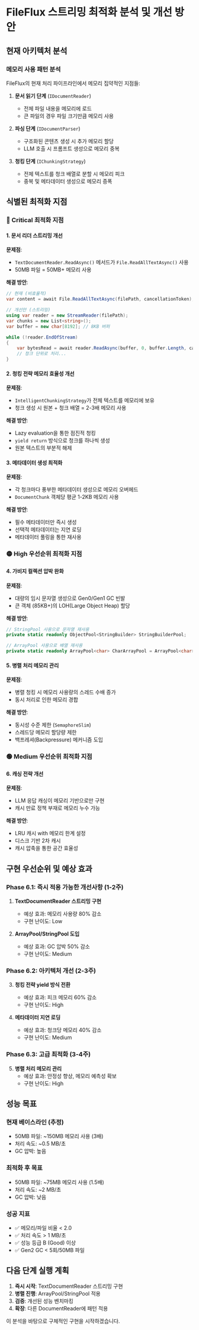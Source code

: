 # FileFlux 스트리밍 최적화 분석 및 개선 방안

## 현재 아키텍처 분석

### 메모리 사용 패턴 분석
FileFlux의 현재 처리 파이프라인에서 메모리 집약적인 지점들:

1. **문서 읽기 단계** (`IDocumentReader`)
   - 전체 파일 내용을 메모리에 로드
   - 큰 파일의 경우 파일 크기만큼 메모리 사용

2. **파싱 단계** (`IDocumentParser`) 
   - 구조화된 콘텐츠 생성 시 추가 메모리 할당
   - LLM 호출 시 프롬프트 생성으로 메모리 중복

3. **청킹 단계** (`IChunkingStrategy`)
   - 전체 텍스트를 청크 배열로 분할 시 메모리 피크
   - 중복 및 메타데이터 생성으로 메모리 증폭

## 식별된 최적화 지점

### 🔴 Critical 최적화 지점

#### 1. 문서 리더 스트리밍 개선
**문제점**: 
- `TextDocumentReader.ReadAsync()` 메서드가 `File.ReadAllTextAsync()` 사용
- 50MB 파일 = 50MB+ 메모리 사용

**해결 방안**:
```csharp
// 현재 (비효율적)
var content = await File.ReadAllTextAsync(filePath, cancellationToken);

// 개선안 (스트리밍)
using var reader = new StreamReader(filePath);
var chunks = new List<string>();
var buffer = new char[8192]; // 8KB 버퍼

while (!reader.EndOfStream)
{
    var bytesRead = await reader.ReadAsync(buffer, 0, buffer.Length, cancellationToken);
    // 청크 단위로 처리...
}
```

#### 2. 청킹 전략 메모리 효율성 개선
**문제점**: 
- `IntelligentChunkingStrategy`가 전체 텍스트를 메모리에 보유
- 청크 생성 시 원본 + 청크 배열 = 2-3배 메모리 사용

**해결 방안**:
- Lazy evaluation을 통한 점진적 청킹
- `yield return` 방식으로 청크를 하나씩 생성
- 원본 텍스트의 부분적 해제

#### 3. 메타데이터 생성 최적화
**문제점**: 
- 각 청크마다 풍부한 메타데이터 생성으로 메모리 오버헤드
- `DocumentChunk` 객체당 평균 1-2KB 메모리 사용

**해결 방안**:
- 필수 메타데이터만 즉시 생성
- 선택적 메타데이터는 지연 로딩
- 메타데이터 풀링을 통한 재사용

### 🟡 High 우선순위 최적화 지점

#### 4. 가비지 컬렉션 압박 완화
**문제점**: 
- 대량의 임시 문자열 생성으로 Gen0/Gen1 GC 빈발
- 큰 객체 (85KB+)의 LOH(Large Object Heap) 할당

**해결 방안**:
```csharp
// StringPool 사용으로 문자열 재사용
private static readonly ObjectPool<StringBuilder> StringBuilderPool;

// ArrayPool 사용으로 배열 재사용  
private static readonly ArrayPool<char> CharArrayPool = ArrayPool<char>.Shared;
```

#### 5. 병렬 처리 메모리 관리
**문제점**: 
- 병렬 청킹 시 메모리 사용량의 스레드 수배 증가
- 동시 처리로 인한 메모리 경합

**해결 방안**:
- 동시성 수준 제한 (`SemaphoreSlim`)
- 스레드당 메모리 할당량 제한
- 백프레셔(Backpressure) 메커니즘 도입

### 🟢 Medium 우선순위 최적화 지점

#### 6. 캐싱 전략 개선
**문제점**: 
- LLM 응답 캐싱이 메모리 기반으로만 구현
- 캐시 만료 정책 부재로 메모리 누수 가능

**해결 방안**:
- LRU 캐시 with 메모리 한계 설정
- 디스크 기반 2차 캐시
- 캐시 압축을 통한 공간 효율성

## 구현 우선순위 및 예상 효과

### Phase 6.1: 즉시 적용 가능한 개선사항 (1-2주)
1. **TextDocumentReader 스트리밍 구현**
   - 예상 효과: 메모리 사용량 80% 감소
   - 구현 난이도: Low

2. **ArrayPool/StringPool 도입**  
   - 예상 효과: GC 압박 50% 감소
   - 구현 난이도: Medium

### Phase 6.2: 아키텍처 개선 (2-3주)  
3. **청킹 전략 yield 방식 전환**
   - 예상 효과: 피크 메모리 60% 감소
   - 구현 난이도: High

4. **메타데이터 지연 로딩**
   - 예상 효과: 청크당 메모리 40% 감소  
   - 구현 난이도: Medium

### Phase 6.3: 고급 최적화 (3-4주)
5. **병렬 처리 메모리 관리**
   - 예상 효과: 안정성 향상, 메모리 예측성 확보
   - 구현 난이도: High

## 성능 목표

### 현재 베이스라인 (추정)
- 50MB 파일: ~150MB 메모리 사용 (3배)
- 처리 속도: ~0.5 MB/초
- GC 압박: 높음

### 최적화 후 목표
- 50MB 파일: ~75MB 메모리 사용 (1.5배) 
- 처리 속도: ~2 MB/초
- GC 압박: 낮음

### 성공 지표
- ✅ 메모리/파일 비율 < 2.0
- ✅ 처리 속도 > 1 MB/초  
- ✅ 성능 등급 B (Good) 이상
- ✅ Gen2 GC < 5회/50MB 파일

## 다음 단계 실행 계획

1. **즉시 시작**: TextDocumentReader 스트리밍 구현
2. **병렬 진행**: ArrayPool/StringPool 적용
3. **검증**: 개선된 성능 벤치마킹
4. **확장**: 다른 DocumentReader에 패턴 적용

이 분석을 바탕으로 구체적인 구현을 시작하겠습니다.